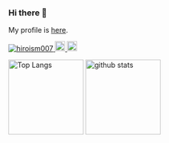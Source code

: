 ### Hi there 👋

My profile is [here](https://scrapbox.io/hiroism007/hi).

<p align="left">
  <a href="https://github.com/yutkat/yutkat/">
    <img src="https://komarev.com/ghpvc/?username=hiroism007" alt="hiroism007" />
  </a>
  <a href="http://twitter.com/7pastelblackcat">
    <img height="20" src="https://img.shields.io/twitter/follow/7pastelblackcat?label=Twitter&logo=twitter&style=flat" />
  </a>
  <a href="https://github.com/hiroism007">
    <img height="20" src="https://img.shields.io/github/followers/hiroism007?label=follow&logo=github&style=flat" />
  </a>
</p>



<p align="left"> 
  <img alt="Top Langs" height="150px" src="https://github-readme-stats.vercel.app/api/top-langs/?username=hiroism007&layout=compact&count_private=true&show_icons=true&show_icons=true&theme=onedark" />
  <img alt="github stats" height="150px" src="https://github-readme-stats.vercel.app/api?username=hiroism007&count_private=true&show_icons=true&show_icons=true&theme=onedark" />
</p>
